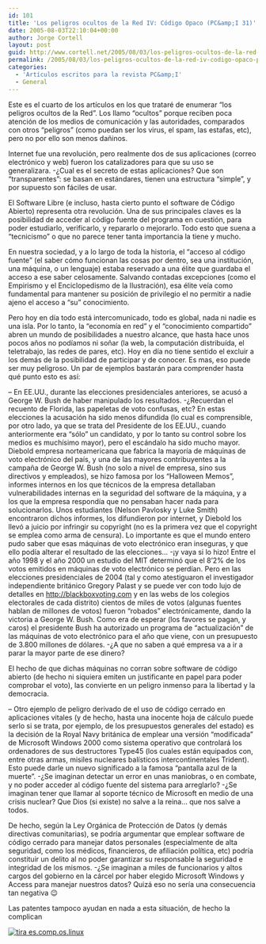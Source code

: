 ```yaml
---
id: 101
title: 'Los peligros ocultos de la Red IV: Código Opaco (PC&amp;I 31)'
date: 2005-08-03T22:10:04+00:00
author: Jorge Cortell
layout: post
guid: http://www.cortell.net/2005/08/03/los-peligros-ocultos-de-la-red-iv-codigo-opaco-pci-31/
permalink: /2005/08/03/los-peligros-ocultos-de-la-red-iv-codigo-opaco-pci-31/
categories:
  - 'Artí­culos escritos para la revista PC&amp;I'
  - General
---
```

Este es el cuarto de los artí­culos en los que trataré de enumerar &#8220;los peligros ocultos de la Red&#8221;. Los llamo &#8220;ocultos&#8221; porque reciben poca atención de los medios de comunicación y las autoridades, comparados con otros &#8220;peligros&#8221; (como puedan ser los virus, el spam, las estafas, etc), pero no por ello son menos dañinos.

Internet fue una revolución, pero realmente dos de sus aplicaciones (correo electrónico y web) fueron los catalizadores para que su uso se generalizara. -¿Cual es el secreto de estas aplicaciones? Que son &#8220;transparentes&#8221;: se basan en estándares, tienen una estructura &#8220;simple&#8221;, y por supuesto son fáciles de usar.

El Software Libre (e incluso, hasta cierto punto el software de Código Abierto) representa otra revolución. Una de sus principales claves es la posibilidad de acceder al código fuente del programa en cuestión, para poder estudiarlo, verificarlo, y repararlo o mejorarlo. Todo esto que suena a &#8220;tecnicismo&#8221; o que no parece tener tanta importancia la tiene y mucho.

En nuestra sociedad, y a lo largo de toda la historia, el &#8220;acceso al código fuente&#8221; (el saber cómo funcionan las cosas por dentro, sea una institución, una máquina, o un lenguaje) estaba reservado a una élite que guardaba el acceso a ese saber celosamente. Salvando contadas excepciones (como el Empirismo y el Enciclopedismo de la Ilustración), esa élite veí­a como fundamental para mantener su posición de privilegio el no permitir a nadie ajeno el acceso a &#8220;su&#8221; conocimiento.

Pero hoy en dí­a todo está intercomunicado, todo es global, nada ni nadie es una isla. Por lo tanto, la &#8220;economí­a en red&#8221; y el &#8220;conocimiento compartido&#8221; abren un mundo de posibilidades a nuestro alcance, que hasta hace unos pocos años no podí­amos ni soñar (la web, la computación distribuí­da, el teletrabajo, las redes de pares, etc). Hoy en dí­a no tiene sentido el excluir a los demás de la posibilidad de participar y de conocer. Es mas, eso puede ser muy peligroso. Un par de ejemplos bastarán para comprender hasta qué punto esto es así­:

&#8211; En EE.UU., durante las elecciones presidenciales anteriores, se acusó a George W. Bush de haber manipulado los resultados. -¿Recuerdan el recuento de Florida, las papeletas de voto confusas, etc? En estas elecciones la acusación ha sido menos difundida (lo cual es comprensible, por otro lado, ya que se trata del Presidente de los EE.UU., cuando anteriormente era &#8220;sólo&#8221; un candidato, y por lo tanto su control sobre los medios es muchí­simo mayor), pero el escándalo ha sido mucho mayor. Diebold empresa norteamericana que fabrica la mayorí­a de máquinas de voto electrónico del paí­s, y una de las mayores contribuyentes a la campaña de George W. Bush (no solo a nivel de empresa, sino sus directivos y empleados), se hizo famosa por los &#8220;Halloween Memos&#8221;, informes internos en los que técnicos de la empresa detallaban vulnerabilidades internas en la seguridad del software de la máquina, y a los que la empresa respondí­a que no pensaban hacer nada para solucionarlos. Unos estudiantes (Nelson Pavlosky y Luke Smith) encontraron dichos informes, los difundieron por internet, y Diebold los llevó a juicio por infringir su copyright (no es la primera vez que el copyright se emplea como arma de censura). Lo importante es que el mundo entero pudo saber que esas máquinas de voto electrónico eran inseguras, y que ello podí­a alterar el resultado de las elecciones&#8230; -¡y vaya si lo hizo! Entre el año 1998 y el año 2000 un estudio del MIT determinó que el 8&#8217;2% de los votos emitidos en máquinas de voto electrónico se perdí­an. Pero en las elecciones presidenciales de 2004 (tal y como atestiguaron el investigador independiente británico Gregory Palast y se puede ver con todo lujo de detalles en http://blackboxvoting.com y en las webs de los colegios electorales de cada distrito) cientos de miles de votos (algunas fuentes hablan de millones de votos) fueron &#8220;robados&#8221; electrónicamente, dando la victoria a George W. Bush. Como era de esperar (los favores se pagan, y caros) el presidente Bush ha autorizado un programa de &#8220;actualización&#8221; de las máquinas de voto electrónico para el año que viene, con un presupuesto de 3.800 millones de dólares. -¿A que no saben a qué empresa va a ir a parar la mayor parte de ese dinero?

El hecho de que dichas máquinas no corran sobre software de código abierto (de hecho ni siquiera emiten un justificante en papel para poder comprobar el voto), las convierte en un peligro inmenso para la libertad y la democracia.

&#8211; Otro ejemplo de peligro derivado de el uso de código cerrado en aplicaciones vitales (y de hecho, hasta una inocente hoja de cálculo puede serlo si se trata, por ejemplo, de los presupuestos generales del estado) es la decisión de la Royal Navy británica de emplear una versión &#8220;modificada&#8221; de Microsoft Windows 2000 como sistema operativo que controlará los ordenadores de sus destructores Type45 (los cuales están equipados con, entre otras armas, misiles nucleares balí­sticos intercontinentales Trident). Esto puede darle un nuevo significado a la famosa &#8220;pantalla azul de la muerte&#8221;. -¿Se imaginan detectar un error en unas maniobras, o en combate, y no poder acceder al código fuente del sistema para arreglarlo? -¿Se imaginan tener que llamar al soporte técnico de Microsoft en medio de una crisis nuclear? Que Dios (si existe) no salve a la reina&#8230; que nos salve a todos.

De hecho, según la Ley Orgánica de Protección de Datos (y demás directivas comunitarias), se podrí­a argumentar que emplear software de código cerrado para manejar datos personales (especialmente de alta seguridad, como los médicos, financieros, de afiliación polí­tica, etc) podrí­a constituir un delito al no poder garantizar su responsable la seguridad e integridad de los mismos. -¿Se imaginan a miles de funcionarios y altos cargos del gobierno en la cárcel por haber elegido Microsoft Windows y Access para manejar nuestros datos? Quizá eso no serí­a una consecuencia tan negativa 😉

Las patentes tampoco ayudan en nada a esta situación, de hecho la complican

[<img src="http://tira.escomposlinux.org/ecol-216.png" alt="tira es.comp.os.linux" border="0" />](http://tira.escomposlinux.org/ecol-216.png)